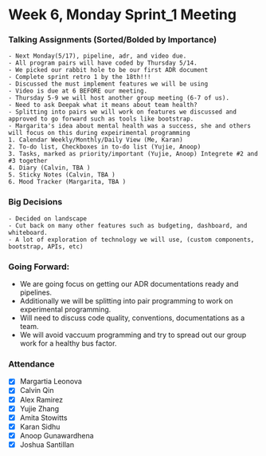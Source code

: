 # Week 6, Monday Sprint_1 Meeting
### Talking Assignments (Sorted/Bolded by Importance)
    - Next Monday(5/17), pipeline, adr, and video due. 
    - All program pairs will have coded by Thursday 5/14.
    - We picked our rabbit hole to be our first ADR document 
    - Complete sprint retro 1 by the 18th!!!
    - Discussed the must implement features we will be using
    - Video is due at 6 BEFORE our meeting. 
    - Thursday 5-9 we will host another group meeting (6-7 of us).
    - Need to ask Deepak what it means about team health?
    - Splitting into pairs we will work on features we discussed and approved to go forward such as tools like bootstrap. 
    - Margarita's idea about mental health was a success, she and others will focus on this during expeirimental programming
    1. Calendar Weekly/Monthly/Daily View (Me, Karan)
    2. To-do list, Checkboxes in to-do list (Yujie, Anoop)
    3. Tasks, marked as priority/important (Yujie, Anoop) Integrete #2 and #3 together
    4. Diary (Calvin, TBA )
    5. Sticky Notes (Calvin, TBA )
    6. Mood Tracker (Margarita, TBA )
   ### Big Decisions
    - Decided on landscape 
    - Cut back on many other features such as budgeting, dashboard, and whiteboard.
    - A lot of exploration of technology we will use, (custom components, bootstrap, APIs, etc)
    
### Going Forward:
  - We are going focus on getting our ADR documentations ready and pipelines.
  - Additionally we will be splitting into pair programming to work on experimental programming.
  - Will need to discuss code quality, conventions, documentations as a team. 
  - We will avoid vaccuum programming and try to spread out our group work for a healthy bus factor. 
### Attendance ###
- [x] Margartia Leonova
- [x] Calvin Qin
- [x] Alex Ramirez
- [x] Yujie Zhang
- [x] Amita Stowitts
- [x] Karan Sidhu
- [x] Anoop Gunawardhena
- [x] Joshua Santillan
